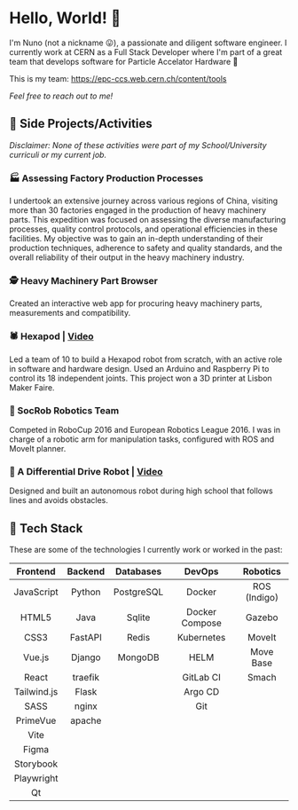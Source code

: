 # Hello, World! 👋 

I'm Nuno (not a nickname 😛), a passionate and diligent software engineer. I currently work at CERN as a Full Stack Developer where I'm part of a great team that develops software for Particle Accelator Hardware 🚀 

This is my team: https://epc-ccs.web.cern.ch/content/tools


*Feel free to reach out to me!*

## 🚀 Side Projects/Activities

_Disclaimer: None of these activities were part of my School/University curriculi or my current job._

### 🏭 Assessing Factory Production Processes
I undertook an extensive journey across various regions of China, visiting more than 30 factories engaged in the production of heavy machinery parts. This expedition was focused on assessing the diverse manufacturing processes, quality control protocols, and operational efficiencies in these facilities. My objective was to gain an in-depth understanding of their production techniques, adherence to safety and quality standards, and the overall reliability of their output in the heavy machinery industry.

### 🕵️ Heavy Machinery Part Browser
Created an interactive web app for procuring heavy machinery parts, measurements and compatibility.

### 🕷️ Hexapod | [Video](http://youtu.be/Opzd3Esc2lg)
Led a team of 10 to build a Hexapod robot from scratch, with an active role in software and hardware design. Used an Arduino and Raspberry Pi to control its 18 independent joints. This project won a 3D printer at Lisbon Maker Faire.

### 🤖 SocRob Robotics Team
Competed in RoboCup 2016 and European Robotics League 2016. I was in charge of a robotic arm for manipulation tasks, configured with ROS and MoveIt planner.

### 🚙 A Differential Drive Robot | [Video](https://youtu.be/SjuJ2os2flo)
Designed and built an autonomous robot during high school that follows lines and avoids obstacles.

## 🧰 Tech Stack

These are some of the technologies I currently work or worked in the past:

|      Frontend      |     Backend     |    Databases    |       DevOps        |    Robotics    |
|:------------------:|:---------------:|:---------------:|:-------------------:|:--------------:|
|     JavaScript     |      Python     |    PostgreSQL   |       Docker        |  ROS (Indigo)  |
|        HTML5       |       Java      |      Sqlite     |  Docker Compose     |     Gazebo     |
|        CSS3        |     FastAPI     |      Redis      |     Kubernetes      |     MoveIt     |
|       Vue.js       |      Django     |     MongoDB     |        HELM         |   Move Base    |
|       React        |      traefik    |                 |      GitLab CI      |     Smach      |
|    Tailwind.js     |      Flask      |                 |      Argo CD        |                |
|        SASS        |      nginx      |                 |        Git          |                |
|     PrimeVue       |     apache      |                 |                     |                |
|        Vite        |                 |                 |                     |                |
|       Figma        |                 |                 |                     |                |
|     Storybook      |                 |                 |                     |                |
|     Playwright     |                 |                 |                     |                |
|         Qt         |                 |                 |                     |                |
